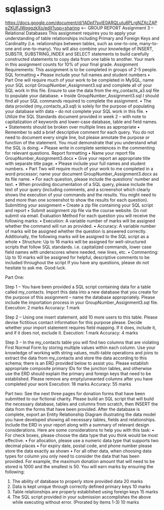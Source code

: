# sqlassign3
https://docs.google.com/document/d/1ADpf7svIE0ARQLutu6PLrgNZXcZAPeZKUFJWqggzkXo/edit?usp=sharing <-- GROUP REPORT
Assignment 3 – Relational Databases
This assignment requires you to apply your understanding of table relationships including Primary
and Foreign Keys and Cardinality (i.e. relationships between tables, such as one-to-one, many-to-
one and one-to-many). You will also combine your knowledge of INSERT, SUBSTR,
SUBSTRING_INDEX and SELECT statements to build carefully constructed statements to copy data
from one table to another. Your mark in this assignment counts for 10% of your final grade.
Assignment Requirements:
This assignment is to be completed in groups of 2-5 people.
SQL formatting
• Please include your full names and student numbers
• Part One will require much of your work to be completed in MySQL, name your SQL script
GroupNumber_Assignment3.sql and complete all of your SQL work in this file. Ensure to use
the data from the my_contacts_a3.sql file to populate your database.
• Inside GroupNumber_Assignment3.sql I should find all your SQL commands required to
complete the assignment.
• The data provided (my_contacts_a3.sql) is solely for the purpose of populating your
database with data – do not complete your SQL work in this file.
• Utilize the SQL Standards document provided in week 2 – with note to capitalization of
keywords and lower-case database, table and field names.
• Statements should be broken over multiple lines as appropriate
• Remember to add a brief descriptive comment for each query. You do not need to document
every single line, but please annotate the purpose or function of the statement. You must
demonstrate that you understand what the SQL is doing.
• Please write in complete sentences in the commenting for relevant questions.
Report formatting
• Name your report file GroupNumber_Assignment3.docx
• Give your report an appropriate title with separate title page.
• Please include your full names and student numbers.
• Part Two will require much of your work to me completed in a word processor; name your
document GroupNumber_Assignment3.docx as its file name.
• For each question, please include the questions’ number and text.
• When providing documentation of a SQL query, please include the text of your query
(including comments, and a screenshot which clearly shows the execution of your
commands and the results. You might need to send more than one screenshot to show the
results for each question).
Submitting your assignment
• Create a zip file containing your SQL script and report
• Submit assignment zip file via the course website. Do not submit via email.
Evaluation Method
For each question you will receive the following marks:
• Execution: A variable number of marks will be assigned whether the command will run as
provided.
• Accuracy: A variable number of marks will be assigned whether the question is answered
correctly.
Additionally, the following marks will be assigned to the SQL script as a whole
• Structure: Up to 16 marks will be assigned for well-structured scripts that follow SQL
standards. i.e. capitalized commands, lower case field names with underscores where
needed, new lines, etc.
• Commenting: Up to 10 marks will be assigned for helpful, descriptive comments to be
included throughout the script
If you have any questions, please do not hesitate to ask me.
Good luck.

Part One:

Step 1 – You have been provided a SQL script containing data for a table called my_contacts. Import this data into a new database that you create for the purpose of this assignment – name the database appropriately. Please include the importation process in your GroupNumber_Assignment3.sql file.
Execution: 2 marks
Accuracy: 1 mark

Step 2 – Using one insert statement, add 10 more users to this table. Please devise fictitious contact information for this purpose please. Decide whether your import statement requires field mapping. If it does, include it, and if it does not, exclude it.
Execution: 1 mark
Accuracy: 4 marks

Step 3 – In the my_contacts table you will find two columns that are violating First Normal Form by storing multiple values within each column. Use your knowledge of working with string values, multi-table operations and joins to extract the data
from my_contacts and store the data according to this schema; there is an ERD provided below to assist you. Please establish appropriate composite primary IDs for the junction tables, and otherwise use the ERD should explain the primary and foreign keys that need to be established.
Please remove any empty/unwanted columns after you have completed your work
Execution: 18 marks
Accuracy: 55 marks

Part two:
See the next three pages for donation forms that have been submitted to our fictional charity. Please build an SQL script that will build the necessary database, tables and columns from scratch, then INSERT the data from the forms that have been provided.
After the database is complete, export an Entity Relationship Diagram illustrating the data model you have developed showing all necessary tables, fields and relationships. Include the ERD in your report along with a summary of relevant design considerations.
Here are some considerations to help you with this task:
• For check boxes, please choose the data type that you think would be most effective.
• For allocation, please use a numeric data type that supports two decimal places
• For expiry date, postal code, and phone number please store the data exactly as shown
• For all other data, when choosing data types for column you only need to consider the data that has been provided. For example, the maximum donation amount that will need to be stored is
1000 and the smallest is 50.
You will earn marks by ensuring the following:
1. The ability of database to properly store provided data 20 marks
2. Data is kept unique through correctly defined primary keys 10 marks
3. Table relationships are properly established using foreign keys 15 marks
4. The SQL script provided in your submission accomplishes the above while executing without error. (Prorated by items 1-3) 10 marks
